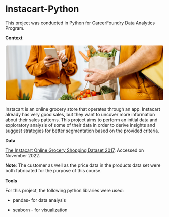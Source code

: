 # Instacart-Python
This project was conducted in Python for CareerFoundry Data Analytics Program.

**Context**

![Instacart](Instacart_Image.png)

Instacart is an online grocery store that operates through an app. Instacart already has very good sales, but they want to uncover more information about their sales patterns. This project aims to perform an initial data and exploratory analysis of some of their data in order to derive insights and suggest strategies for better segmentation based on the provided criteria.

**Data**

[The Instacart Online Grocery Shopping Dataset 2017](https://www.instacart.com/datasets/grocery-shopping-2017). Accessed on November 2022.

**Note**: The customer as well as the price data in the products data set were both fabricated for the purpose of this course.

**Tools**

For this project, the following python libraries were used:

* pandas- for data analysis

* seaborn - for visualization
